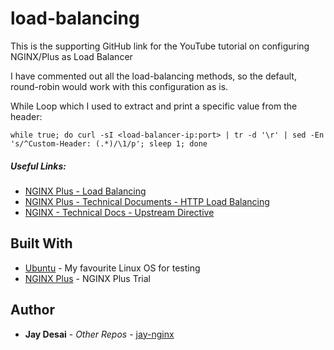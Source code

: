 # load-balancing
This is the supporting GitHub link for the YouTube tutorial on configuring NGINX/Plus as Load Balancer


I have commented out all the load-balancing methods, so the default, round-robin would work with this configuration as is. 

While Loop which I used to extract and print a specific value from the header:

    while true; do curl -sI <load-balancer-ip:port> | tr -d '\r' | sed -En 's/^Custom-Header: (.*)/\1/p'; sleep 1; done



##### Useful Links:
* [NGINX Plus - Load Balancing](https://www.nginx.com/products/nginx/load-balancing)
* [NGINX Plus - Technical Documents - HTTP Load Balancing](https://docs.nginx.com/nginx/admin-guide/load-balancer/http-load-balancer/)
* [NGINX - Technical Docs - Upstream Directive](http://nginx.org/en/docs/http/ngx_http_upstream_module.html)



## Built With

* [Ubuntu](https://ubuntu.com/) - My favourite Linux OS for testing
* [NGINX Plus](https://www.nginx.com/free-trial-request/) - NGINX Plus Trial


## Author

* **Jay Desai** - *Other Repos* - [jay-nginx](https://github.com/jay-nginx)




